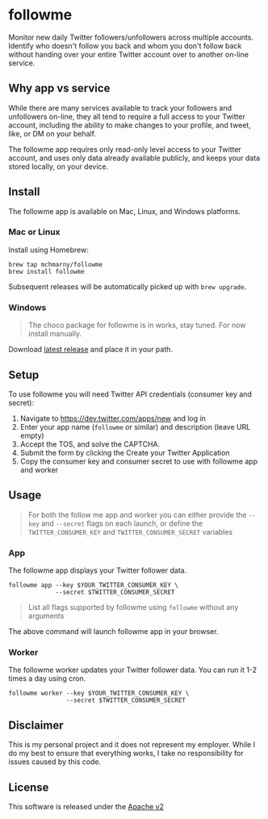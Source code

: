 # followme

Monitor new daily Twitter followers/unfollowers across multiple accounts. Identify who doesn't follow you back and whom you don't follow back without handing over your entire Twitter account over to another on-line service.

## Why app vs service

While there are many services available to track your followers and unfollowers on-line, they all tend to require a full access to your Twitter account, including the ability to make changes to your profile, and tweet, like, or DM on your behalf. 

The followme app requires only read-only level access to your Twitter account, and uses only data already available publicly, and keeps your data stored locally, on your device.

## Install

The followme app is available on Mac, Linux, and Windows platforms. 

### Mac or Linux 

Install using Homebrew:

```shell
brew tap mchmarny/followme
brew install followme
```

Subsequent releases will be automatically picked up with `brew upgrade`.

### Windows 

> The choco package for followme is in works, stay tuned. For now install manually.

Download [latest release](https://github.com/mchmarny/followme/releases/latest) and place it in your path.

## Setup 

To use followme you will need Twitter API credentials (consumer key and secret):

1. Navigate to https://dev.twitter.com/apps/new and log in
2. Enter your app name (`followme` or similar) and description (leave URL empty)
3. Accept the TOS, and solve the CAPTCHA.
4. Submit the form by clicking the Create your Twitter Application
5. Copy the consumer key and consumer secret to use with followme app and worker

## Usage

> For both the follow me app and worker you can either provide the `--key` and `--secret` flags on each launch, or define the `TWITTER_CONSUMER_KEY` and `TWITTER_CONSUMER_SECRET` variables

### App

The followme app displays your Twitter follower data.

```shell
followme app --key $YOUR_TWITTER_CONSUMER_KEY \
             --secret $TWITTER_CONSUMER_SECRET
```

> List all flags supported by followme using `followme` without any arguments

The above command will launch followme app in your browser.

### Worker 

The followme worker updates your Twitter follower data. You can run it 1-2 times a day using cron.

```shell
followme worker --key $YOUR_TWITTER_CONSUMER_KEY \
                --secret $TWITTER_CONSUMER_SECRET
```

## Disclaimer

This is my personal project and it does not represent my employer. While I do my best to ensure that everything works, I take no responsibility for issues caused by this code.

## License

This software is released under the [Apache v2](./LICENSE)